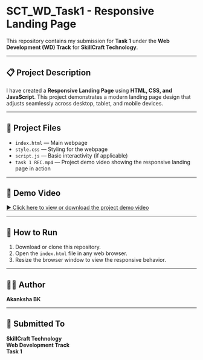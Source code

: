 # SCT_WD_Task1 - Responsive Landing Page

This repository contains my submission for **Task 1** under the **Web Development (WD) Track** for **SkillCraft Technology**.

---

## 📋 Project Description

I have created a **Responsive Landing Page** using **HTML, CSS, and JavaScript**. This project demonstrates a modern landing page design that adjusts seamlessly across desktop, tablet, and mobile devices.

---

## 📂 Project Files

- `index.html` — Main webpage
- `style.css` — Styling for the webpage
- `script.js` — Basic interactivity (if applicable)
- `task 1 REC.mp4` — Project demo video showing the responsive landing page in action

---

## 🎥 Demo Video

[▶️ Click here to view or download the project demo video](task%201%20REC.mp4)

---

## 🚀 How to Run

1. Download or clone this repository.
2. Open the `index.html` file in any web browser.
3. Resize the browser window to view the responsive behavior.

---

## 🙋‍♂️ Author

**Akanksha BK**

---

## 🏢 Submitted To

**SkillCraft Technology**  
**Web Development Track**  
**Task 1**
